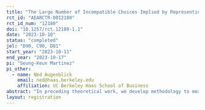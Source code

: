 ```yaml
---
title: "The Large Number of Incompatible Choices Implied by Representing Risk Preference Through Curvature"
rct_id: "AEARCTR-0012180"
rct_id_num: "12180"
doi: "10.1257/rct.12180-1.1"
date: "2023-10-10"
status: "completed"
jel: "D90, C90, D81"
start_year: "2023-10-11"
end_year: "2023-10-17"
pi: "Seung-Keun Martinez"
pi_other:
  - name: Ned Augenblick
    email: ned@haas.berkeley.edu
    affiliation: UC Berkeley Haas School of Business
abstract: "In preceding theoretical work, we develop methodology to measure the implied (expected) utility curvature from choices over objective lotteries. In this incentivized survey, we study the consistency of implied utility curvature over simple objective lotteries. "
layout: registration
---
```


